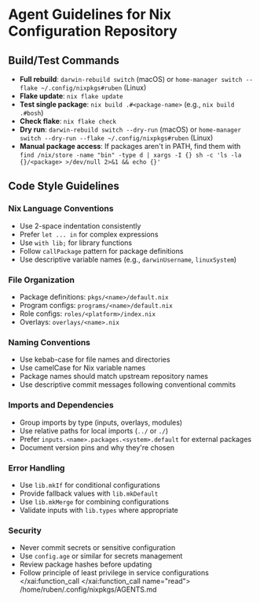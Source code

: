 # Agent Guidelines for Nix Configuration Repository

## Build/Test Commands
- **Full rebuild**: `darwin-rebuild switch` (macOS) or `home-manager switch --flake ~/.config/nixpkgs#ruben` (Linux)
- **Flake update**: `nix flake update`
- **Test single package**: `nix build .#<package-name>` (e.g., `nix build .#bosh`)
- **Check flake**: `nix flake check`
- **Dry run**: `darwin-rebuild switch --dry-run` (macOS) or `home-manager switch --dry-run --flake ~/.config/nixpkgs#ruben` (Linux)
- **Manual package access**: If packages aren't in PATH, find them with `find /nix/store -name "bin" -type d | xargs -I {} sh -c 'ls -la {}/<package> >/dev/null 2>&1 && echo {}'`

## Code Style Guidelines

### Nix Language Conventions
- Use 2-space indentation consistently
- Prefer `let ... in` for complex expressions
- Use `with lib;` for library functions
- Follow `callPackage` pattern for package definitions
- Use descriptive variable names (e.g., `darwinUsername`, `linuxSystem`)

### File Organization
- Package definitions: `pkgs/<name>/default.nix`
- Program configs: `programs/<name>/default.nix`
- Role configs: `roles/<platform>/index.nix`
- Overlays: `overlays/<name>.nix`

### Naming Conventions
- Use kebab-case for file names and directories
- Use camelCase for Nix variable names
- Package names should match upstream repository names
- Use descriptive commit messages following conventional commits

### Imports and Dependencies
- Group imports by type (inputs, overlays, modules)
- Use relative paths for local imports (`../` or `./`)
- Prefer `inputs.<name>.packages.<system>.default` for external packages
- Document version pins and why they're chosen

### Error Handling
- Use `lib.mkIf` for conditional configurations
- Provide fallback values with `lib.mkDefault`
- Use `lib.mkMerge` for combining configurations
- Validate inputs with `lib.types` where appropriate

### Security
- Never commit secrets or sensitive configuration
- Use `config.age` or similar for secrets management
- Review package hashes before updating
- Follow principle of least privilege in service configurations</content>
</xai:function_call
</xai:function_call name="read">
<parameter name="filePath">/home/ruben/.config/nixpkgs/AGENTS.md